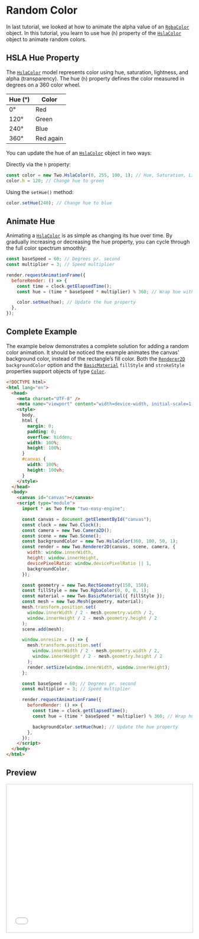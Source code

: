 # Random Color
In last tutorial, we looked at how to animate the alpha value of an [`RgbaColor`](/api/RgbaColor.html) object. In this tutorial, you learn to use hue (`h`) property of the [`HslaColor`](/api/HslaColor.html) object to animate random colors.

## HSLA Hue Property
The [`HslaColor`](/api/HslaColor.html) model represents color using hue, saturation, lightness, and alpha (transparency). The hue (`h`) property defines the color measured in degrees on a 360 color wheel.

| Hue (°) | Color     |
|----------|-----------|
| 0°       | Red       |
| 120°     | Green     |
| 240°     | Blue      |
| 360°     | Red again |

You can update the hue of an [`HslaColor`](/api/HslaColor.html) object in two ways:

Directly via the `h` property:
```js
const color = new Two.HslaColor(0, 255, 100, 1); // Hue, Saturation, Lightness, Alpha
color.h = 120; // Change hue to green
```

Using the `setHue()` method:
```js
color.setHue(240); // Change hue to blue
```

## Animate Hue
Animating a [`HslaColor`](/api/HslaColor.html) is as simple as changing its hue over time. By gradually increasing or decreasing the hue property, you can cycle through the full color spectrum smoothly:
```js
const baseSpeed = 60; // Degrees pr. second
const multiplier = 3; // Speed multiplier

render.requestAnimationFrame({
  beforeRender: () => {
    const time = clock.getElapsedTime();
    const hue = (time * baseSpeed * multiplier) % 360; // Wrap hue within 0-360°

    color.setHue(hue); // Update the hue property
  },
});
```

## Complete Example
The example below demonstrates a complete solution for adding a random color animation. It should be noticed the example animates the canvas' background color, instead of the rectangle’s fill color. Both the [`Renderer2D`](/api/Renderer2D.html) `backgroundColor` option and the [`BasicMaterial`](/api/BasicMaterial.html) `fillStyle` and `strokeStyle` properties support objects of type [`Color`](/api/Color.html).

```html
<!DOCTYPE html>
<html lang="en">
  <head>
    <meta charset="UTF-8" />
    <meta name="viewport" content="width=device-width, initial-scale=1.0" />
    <style>
      body,
      html {
        margin: 0;
        padding: 0;
        overflow: hidden;
        width: 100%;
        height: 100%;
      }
      #canvas {
        width: 100%;
        height: 100vh;
      }
    </style>
  </head>
  <body>
    <canvas id="canvas"></canvas>
    <script type="module">
      import * as Two from "two-easy-engine";

      const canvas = document.getElementById("canvas");
      const clock = new Two.Clock();
      const camera = new Two.Camera2D();
      const scene = new Two.Scene();
      const backgroundColor = new Two.HslaColor(360, 100, 50, 1);
      const render = new Two.Renderer2D(canvas, scene, camera, {
        width: window.innerWidth,
        height: window.innerHeight,
        devicePixelRatio: window.devicePixelRatio || 1,
        backgroundColor,
      });

      const geometry = new Two.RectGeometry(150, 150);
      const fillStyle = new Two.RgbaColor(0, 0, 0, 1);
      const material = new Two.BasicMaterial({ fillStyle });
      const mesh = new Two.Mesh(geometry, material);
      mesh.transform.position.set(
        window.innerWidth / 2 - mesh.geometry.width / 2,
        window.innerHeight / 2 - mesh.geometry.height / 2
      );
      scene.add(mesh);

      window.onresize = () => {
        mesh.transform.position.set(
          window.innerWidth / 2 - mesh.geometry.width / 2,
          window.innerHeight / 2 - mesh.geometry.height / 2
        );
        render.setSize(window.innerWidth, window.innerHeight);
      };

      const baseSpeed = 60; // Degrees pr. second
      const multiplier = 3; // Speed multiplier

      render.requestAnimationFrame({
        beforeRender: () => {
          const time = clock.getElapsedTime();
          const hue = (time * baseSpeed * multiplier) % 360; // Wrap hue within 0-360°

          backgroundColor.setHue(hue); // Update the hue property
        },
      });
    </script>
  </body>
</html>
```

## Preview

<iframe src="/two-easy-engine/demos/random_color_animation.html" width="100%" height="400px" style="border:1px solid #ccc;"></iframe>



